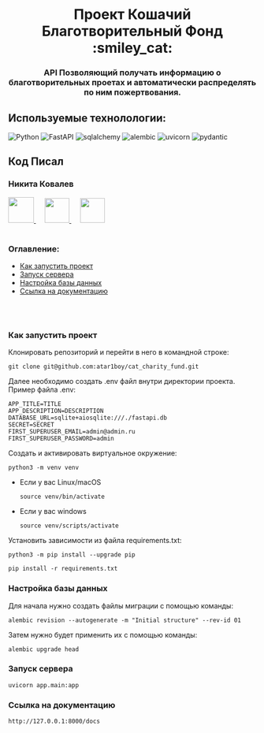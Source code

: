 <h1 align="center"> Проект Кошачий Благотворительный Фонд :smiley_cat:

<h3 align="center">API Позволяющий получать информацию о благотворительных проетах и автоматически распределять по ним пожертвования.</h3>


## Используемые технолологии:

![Python](https://img.shields.io/badge/python-3670A0?style=for-the-badge&logo=python&logoColor=ffdd54)
![FastAPI](https://img.shields.io/badge/FastAPI-005571?style=for-the-badge&logo=fastapi)
![sqlalchemy](https://img.shields.io/badge/sqlalchemy-%2300f.svg?style=for-the-badge)
![alembic](https://img.shields.io/badge/alembic-3ECF8E?style=for-the-badge&)
![uvicorn](https://img.shields.io/badge/uvicorn-%23DD0031.svg?style=for-the-badge&)
![pydantic](https://img.shields.io/badge/pydantic-39477F?style=for-the-badge&)

## Код Писал
<h3>Никита Ковалев</h3>
<a href="https://discordapp.com/users/432288531583598592/">
<img height="52" width="52" src="https://cdn.simpleicons.org/discord" />
</a>
&emsp;
<a href="https://t.me/gl_ready/">
<img height="50" width="50" src="https://cdn.simpleicons.org/telegram" />
</a>
</a>
&emsp;
<a href="https://www.youtube.com/watch?v=dQw4w9WgXcQ">
<img height="50" width="50" src="https://cdn.simpleicons.org/youtube" />
</a>

<br />
<br />

### Оглавление:

- [Как запустить проект](#как-запустить-проект)
- [Запуск сервера](#запуск-сервера)
- [Настройка базы данных](#настройка-базы-данных)
- [Ссылка на документацию](#ссылка-на-документацию)

<br />
<br />

### Как запустить проект

Клонировать репозиторий и перейти в него в командной строке:

```
git clone git@github.com:atar1boy/cat_charity_fund.git
```

Далее необходимо создать .env файл внутри директории проекта. Пример файла .env:

```
APP_TITLE=TITLE
APP_DESCRIPTION=DESCRIPTION
DATABASE_URL=sqlite+aiosqlite:///./fastapi.db
SECRET=SECRET
FIRST_SUPERUSER_EMAIL=admin@admin.ru
FIRST_SUPERUSER_PASSWORD=admin
```

Cоздать и активировать виртуальное окружение:

```
python3 -m venv venv
```

* Если у вас Linux/macOS

    ```
    source venv/bin/activate
    ```

* Если у вас windows

    ```
    source venv/scripts/activate
    ```

Установить зависимости из файла requirements.txt:

```
python3 -m pip install --upgrade pip
```

```
pip install -r requirements.txt
```
### Настройка базы данных

Для начала нужно создать файлы миграции с помощью команды:

```
alembic revision --autogenerate -m "Initial structure" --rev-id 01
```

Затем нужно будет применить их с помощью команды:

```
alembic upgrade head 
```

### Запуск сервера

```
uvicorn app.main:app
```

### Ссылка на документацию

```
http://127.0.0.1:8000/docs
```
